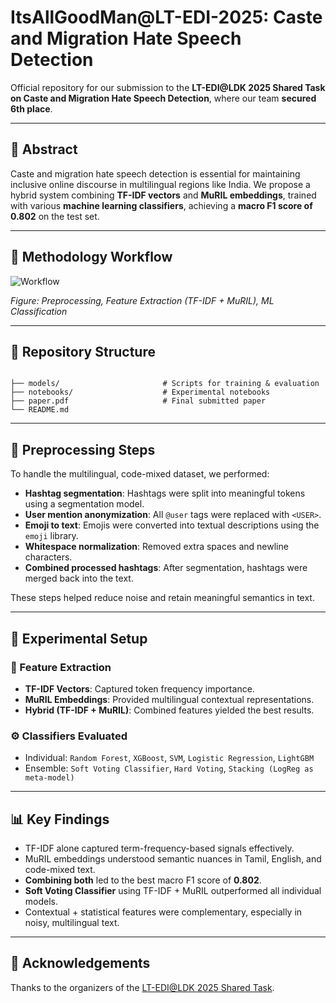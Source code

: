 # ItsAllGoodMan@LT-EDI-2025: Caste and Migration Hate Speech Detection

Official repository for our submission to the **LT-EDI@LDK 2025 Shared Task on Caste and Migration Hate Speech Detection**, where our team **secured 6th place**.

---

## 🧠 Abstract

Caste and migration hate speech detection is essential for maintaining inclusive online discourse in multilingual regions like India. We propose a hybrid system combining **TF-IDF vectors** and **MuRIL embeddings**, trained with various **machine learning classifiers**, achieving a **macro F1 score of 0.802** on the test set.


---

## 🧱 Methodology Workflow

![Workflow](https://github.com/user-attachments/assets/6fa7a592-2609-45a1-ab23-e6397b261e46)

*Figure: Preprocessing, Feature Extraction (TF-IDF + MuRIL), ML Classification*

---

## 📁 Repository Structure

```

├── models/                       # Scripts for training & evaluation
├── notebooks/                    # Experimental notebooks
├── paper.pdf                     # Final submitted paper
└── README.md

````

---

## 🔄 Preprocessing Steps

To handle the multilingual, code-mixed dataset, we performed:

- **Hashtag segmentation**: Hashtags were split into meaningful tokens using a segmentation model.
- **User mention anonymization**: All `@user` tags were replaced with `<USER>`.
- **Emoji to text**: Emojis were converted into textual descriptions using the `emoji` library.
- **Whitespace normalization**: Removed extra spaces and newline characters.
- **Combined processed hashtags**: After segmentation, hashtags were merged back into the text.

These steps helped reduce noise and retain meaningful semantics in text.

---

## 🧪 Experimental Setup

### 🧩 Feature Extraction

- **TF-IDF Vectors**: Captured token frequency importance.
- **MuRIL Embeddings**: Provided multilingual contextual representations.
- **Hybrid (TF-IDF + MuRIL)**: Combined features yielded the best results.

### ⚙️ Classifiers Evaluated

- Individual: `Random Forest`, `XGBoost`, `SVM`, `Logistic Regression`, `LightGBM`
- Ensemble: `Soft Voting Classifier`, `Hard Voting`, `Stacking (LogReg as meta-model)`

---

## 📊 Key Findings

- TF-IDF alone captured term-frequency-based signals effectively.
- MuRIL embeddings understood semantic nuances in Tamil, English, and code-mixed text.
- **Combining both** led to the best macro F1 score of **0.802**.
- **Soft Voting Classifier** using TF-IDF + MuRIL outperformed all individual models.
- Contextual + statistical features were complementary, especially in noisy, multilingual text.

---



## 🙌 Acknowledgements

Thanks to the organizers of the [LT-EDI@LDK 2025 Shared Task](https://codalab.lisn.upsaclay.fr/competitions/21884).


